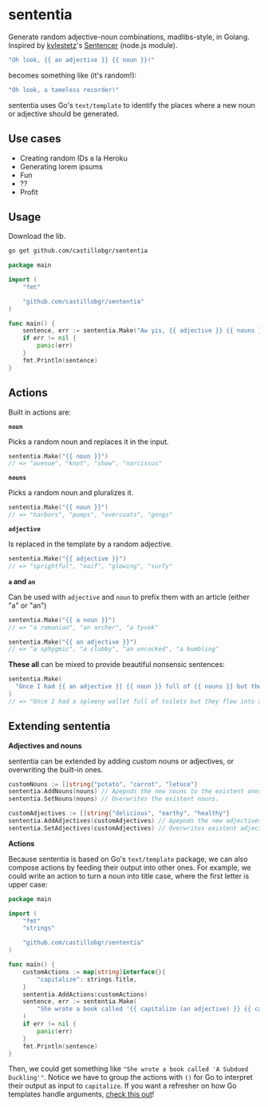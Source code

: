 # sententia

Generate random adjective-noun combinations, madlibs-style, in Golang. Inspired by
[kylestetz](https://github.com/kylestetz)'s [Sentencer](https://github.com/kylestetz/Sentencer)
(node.js module).

```go
"Oh look, {{ an adjective }} {{ noun }}!"
```

becomes something like (it's random!):

```go
"Oh look, a tameless recorder!"
```

sententia uses Go's `text/template` to identify the places where a new noun or adjective should be
generated.


## Use cases

- Creating random IDs a la Heroku
- Generating lorem ipsums
- Fun
- ??
- Profit


## Usage

Download the lib.
```sh
go get github.com/castillobgr/sententia
```

```go
package main

import (
	"fmt"

	"github.com/castillobgr/sententia"
)

func main() {
	sentence, err := sententia.Make("Aw yis, {{ adjective }} {{ nouns }}.")
	if err != nil {
		panic(err)
	}
	fmt.Println(sentence)
}
```

## Actions

Built in actions are:

**`noun`**

Picks a random noun and replaces it in the input.
```go
sententia.Make("{{ noun }}")
// => "avenue", "knot", "show", "narcissus"
```

**`nouns`**

Picks a random noun and pluralizes it.
```go
sententia.Make("{{ noun }}")
// => "harbors", "pumps", "overcoats", "gongs"
```

**`adjective`**

Is replaced in the template by a random adjective.
```go
sententia.Make("{{ adjective }}")
// => "sprightful", "naif", "glowing", "surfy"
```

**`a` and `an`**

Can be used with `adjective` and `noun` to prefix them with an article (either "a" or "an")
```go
sententia.Make("{{ a noun }}")
// => "a romanian", "an archer", "a tyvek"
```
```go
sententia.Make("{{ an adjective }}")
// => "a sphygmic", "a clubby", "an uncocked", "a bumbling"
```

**These all** can be mixed to provide beautiful nonsensic sentences:
```go
sententia.Make(
  "Once I had {{ an adjective }} {{ noun }} full of {{ nouns }} but they flew into {{ a noun }}.",
)
// => "Once I had a spleeny wallet full of toilets but they flew into an orchestra."
```

## Extending sententia

**Adjectives and nouns**

sententia can be extended by adding custom nouns or adjectives, or overwriting the built-in ones.
```go
customNouns := []string{"potato", "carrot", "letuce"}
sententia.AddNouns(nouns) // Apepnds the new nouns to the existent ones.
sententia.SetNouns(nouns) // Overwrites the existent nouns.

customAdjectives := []string{"delicious", "earthy", "healthy"}
sententia.AddAdjectives(customAdjectives) // Apepnds the new adjectives to the existent ones.
sententia.SetAdjectives(customAdjectives) // Overwrites existent adjectives.
```

**Actions**

Because sententia is based on Go's `text/template` package, we can also compose actions by feeding
their output into other ones. For example, we could write an action to turn a noun into title case,
where the first letter is upper case:

```go
package main

import (
	"fmt"
	"strings"

	"github.com/castillobgr/sententia"
)

func main() {
	customActions := map[string]interface{}{
		"capitalize": strings.Title,
	}
	sententia.AddActions(customActions)
	sentence, err := sententia.Make(
		"She wrote a book called '{{ capitalize (an adjective) }} {{ capitalize noun }}'",
	)
	if err != nil {
		panic(err)
	}
	fmt.Println(sentence)
}
```
Then, we could get something like `"She wrote a book called 'A Subdued Duckling'"`.
Notice we have to group the actions with `()` for Go to interpret their output as input to
`capitalize`.
If you want a refresher on how Go templates handle arguments,
[check this out](https://golang.org/pkg/text/template/#hdr-Arguments)!
